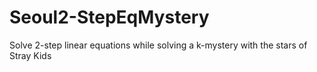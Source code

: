 # Seoul2-StepEqMystery
Solve 2-step linear equations while solving a k-mystery with the stars of Stray Kids
